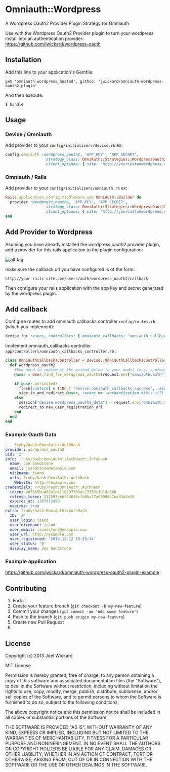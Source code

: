 # Omniauth::Wordpress

A Wordpress Oauth2 Provider Plugin Strategy for Omniauth

Use with the Wordpress Oauth2 Provider plugin to turn  your wordpress install into an authentication provider: https://github.com/jwickard/wordpress-oauth


## Installation

Add this line to your application's Gemfile:

    gem 'omniauth-wordpress_hosted', github: 'jwickard/omniauth-wordpress-oauth2-plugin'

And then execute:

    $ bundle

<!-- Or install it yourself as:

    $ gem install omniauth-wordpress-oauth2-plugin
-->
## Usage

### Devise / Omniauth
Add provider to your `config/initializers/devise.rb` ex:

```ruby
config.omniauth :wordpress_oauth2, 'APP_KEY', 'APP_SECRET',
                  strategy_class: OmniAuth::Strategies::WordpressOauth2Plugin, 
                  client_options: { site: 'http://yourcustomwordpress.com' }
```

### Omniauth / Rails
Add provider to your `config/initializers/omniauth.rb` ex:

```ruby
Rails.application.config.middleware.use OmniAuth::Builder do
  provider :wordpress_oauth2, 'APP_KEY', 'APP_SECRET',
                  strategy_class: OmniAuth::Strategies::WordpressOauth2Plugin, 
                  client_options: { site: 'http://yourcustomwordpress.com' }
end
```

## Add Provider to Wordpress
Asuming you have already installed the wordpress oauth2 provider plugin, add a provider for this rails applicaiton to the plugin configuration:

![alt tag](https://raw.github.com/jwickard/omniauth-wordpress-oauth2-plugin-example/master/config-screen.png)

make sure the callback url you have configured is of the form:

`http://your-rails-site.com/users/auth/wordpress_oauth2/callback`

Then configure your rails application with the app key and secret generated by the wordpress plugin.

## Add callback

Configure routes to add omniauth callbacks controller `config/routes.rb` (which you implement):

```ruby
devise_for :users, controllers: { omniauth_callbacks: 'omniauth_callbacks' }
```
Implement omniauth_callbacks controller `app/controllers/omniauth_callbacks_controller.rb` :

```ruby
class OmniauthCallbacksController < Devise::OmniauthCallbacksController
  def wordpress_oauth2
    #You need to implement the method below in your model (e.g. app/models/user.rb)
    @user = User.find_for_wordpress_oauth2(request.env["omniauth.auth"], current_user)

    if @user.persisted?
      flash[:notice] = I18n.t "devise.omniauth_callbacks.success", :kind => "Wordpress Oauth2"
      sign_in_and_redirect @user, :event => :authentication #this will throw if @user is not activated
    else
      session["devise.wordpress_oauth2_data"] = request.env["omniauth.auth"]
      redirect_to new_user_registration_url
    end
  end
end
```

### Example Oauth Data

```yaml
--- !ruby/hash:OmniAuth::AuthHash
provider: wordpress_oauth2
uid: '2'
info: !ruby/hash:OmniAuth::AuthHash::InfoHash
  name: Joe Sandstone
  email: jsandstone@example.com
  nickname: jsand
  urls: !ruby/hash:OmniAuth::AuthHash
    Website: http://example.com
credentials: !ruby/hash:OmniAuth::AuthHash
  token: 4070b5be481b1a4110797763ac27359c1d1da3bb
  refresh_token: 212597ee673d630cfb95a77a69900c7ead1d3e19
  expires_at: 1387912450
  expires: true
extra: !ruby/hash:OmniAuth::AuthHash
  ID: '2'
  user_login: jsand
  user_nicename: jsand
  user_email: jsandstone@example.com
  user_url: http://example.com
  user_registered: '2013-12-12 15:29:34'
  user_status: '0'
  display_name: Joe Sandstone
```

### Example application 

https://github.com/jwickard/omniauth-wordpress-oauth2-plugin-example

## Contributing

1. Fork it
2. Create your feature branch (`git checkout -b my-new-feature`)
3. Commit your changes (`git commit -am 'Add some feature'`)
4. Push to the branch (`git push origin my-new-feature`)
5. Create new Pull Request
6. 

## License
Copyright (c) 2013 Joel Wickard

MIT License

Permission is hereby granted, free of charge, to any person obtaining
a copy of this software and associated documentation files (the
"Software"), to deal in the Software without restriction, including
without limitation the rights to use, copy, modify, merge, publish,
distribute, sublicense, and/or sell copies of the Software, and to
permit persons to whom the Software is furnished to do so, subject to
the following conditions:

The above copyright notice and this permission notice shall be
included in all copies or substantial portions of the Software.

THE SOFTWARE IS PROVIDED "AS IS", WITHOUT WARRANTY OF ANY KIND,
EXPRESS OR IMPLIED, INCLUDING BUT NOT LIMITED TO THE WARRANTIES OF
MERCHANTABILITY, FITNESS FOR A PARTICULAR PURPOSE AND
NONINFRINGEMENT. IN NO EVENT SHALL THE AUTHORS OR COPYRIGHT HOLDERS BE
LIABLE FOR ANY CLAIM, DAMAGES OR OTHER LIABILITY, WHETHER IN AN ACTION
OF CONTRACT, TORT OR OTHERWISE, ARISING FROM, OUT OF OR IN CONNECTION
WITH THE SOFTWARE OR THE USE OR OTHER DEALINGS IN THE SOFTWARE.
